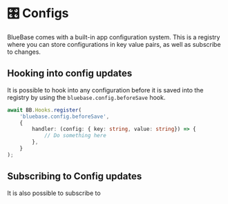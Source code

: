 # 🎛 Configs

BlueBase comes with a built-in app configuration system. This is a registry where you can store configurations in key value pairs, as well as subscribe to changes.

## Hooking into config updates

It is possible to hook into any configuration before it is saved into the registry by using the `bluebase.config.beforeSave` hook.

```typescript
await BB.Hooks.register(
	'bluebase.config.beforeSave', 
	{
		handler: (config: { key: string, value: string}) => {
			// Do something here
		},
	}
);
```

## Subscribing to Config updates

It is also possible to subscribe to 

